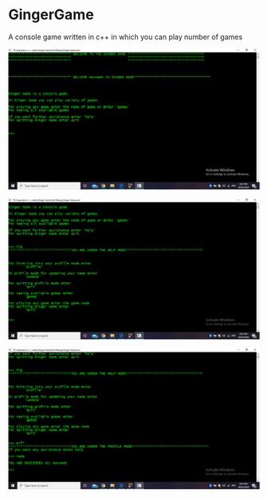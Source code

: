 # GingerGame
A console game written in c++ in which you can play number of games


![Image description](https://github.com/Navneet-chaurasia/GingerGame/blob/master/gingergame%20Images/Screenshot%20(10).png)


![Image description](https://github.com/Navneet-chaurasia/GingerGame/blob/master/gingergame%20Images/Screenshot%20(11).png)




![Image description](https://github.com/Navneet-chaurasia/GingerGame/blob/master/gingergame%20Images/Screenshot%20(12).png)
